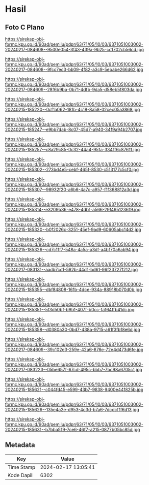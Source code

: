 # Hasil

## Foto C Plano

https://sirekap-obj-formc.kpu.go.id/90ad/pemilu/pdpr/63/71/05/10/03/6371051003002-20240217-084608--9500e054-3f43-439a-9b25-cc1702cb56cd.jpg

https://sirekap-obj-formc.kpu.go.id/90ad/pemilu/pdpr/63/71/05/10/03/6371051003002-20240217-084608--9fcc7ec3-bb09-4f82-a3c9-5ebabe266d62.jpg

https://sirekap-obj-formc.kpu.go.id/90ad/pemilu/pdpr/63/71/05/10/03/6371051003002-20240217-084609--28f6b9ba-0b71-4dfb-9da5-d58eb5f803da.jpg

https://sirekap-obj-formc.kpu.go.id/90ad/pemilu/pdpr/63/71/05/10/03/6371051003002-20240215-185220--0cf1a062-181b-4c18-8a58-02cec05a3868.jpg

https://sirekap-obj-formc.kpu.go.id/90ad/pemilu/pdpr/63/71/05/10/03/6371051003002-20240215-185247--e9bb7dab-8c07-45d7-a940-34f9a94b2707.jpg

https://sirekap-obj-formc.kpu.go.id/90ad/pemilu/pdpr/63/71/05/10/03/6371051003002-20240215-185257--c8a29c85-0c32-44a4-951a-3341f6c87611.jpg

https://sirekap-obj-formc.kpu.go.id/90ad/pemilu/pdpr/63/71/05/10/03/6371051003002-20240215-185302--273bd4e5-cebf-465f-8530-c513177c5cf0.jpg

https://sirekap-obj-formc.kpu.go.id/90ad/pemilu/pdpr/63/71/05/10/03/6371051003002-20240215-185307--98932f20-a6b6-4a7c-a957-f1f368812a3d.jpg

https://sirekap-obj-formc.kpu.go.id/90ad/pemilu/pdpr/63/71/05/10/03/6371051003002-20240215-185314--e3209b36-e478-4db1-a566-29f495123619.jpg

https://sirekap-obj-formc.kpu.go.id/90ad/pemilu/pdpr/63/71/05/10/03/6371051003002-20240215-185320--b0f2026c-3251-45ef-9ad9-60605abc14d2.jpg

https://sirekap-obj-formc.kpu.go.id/90ad/pemilu/pdpr/63/71/05/10/03/6371051003002-20240215-185326--cd7c11f7-548a-4a5a-a3df-a4bf70a6ab94.jpg

https://sirekap-obj-formc.kpu.go.id/90ad/pemilu/pdpr/63/71/05/10/03/6371051003002-20240217-083131--aadb7cc1-592b-44d1-bd61-96f23727f212.jpg

https://sirekap-obj-formc.kpu.go.id/90ad/pemilu/pdpr/63/71/05/10/03/6371051003002-20240215-185355--dbf84808-161b-4dce-934a-88918b070d0b.jpg

https://sirekap-obj-formc.kpu.go.id/90ad/pemilu/pdpr/63/71/05/10/03/6371051003002-20240215-185351--5f3d50bf-b9b1-407f-b0cc-fa164ffb41dc.jpg

https://sirekap-obj-formc.kpu.go.id/90ad/pemilu/pdpr/63/71/05/10/03/6371051003002-20240215-185358--d0380a30-0bd7-438a-9715-a61f3fb18e6d.jpg

https://sirekap-obj-formc.kpu.go.id/90ad/pemilu/pdpr/63/71/05/10/03/6371051003002-20240217-084609--39c102e3-259e-42a6-876e-72e4d473d6fe.jpg

https://sirekap-obj-formc.kpu.go.id/90ad/pemilu/pdpr/63/71/05/10/03/6371051003002-20240217-083223--05be657f-67cd-495c-bbb7-7bc98a6705c1.jpg

https://sirekap-obj-formc.kpu.go.id/90ad/pemilu/pdpr/63/71/05/10/03/6371051003002-20240215-185621--c044fd45-e599-43b7-9838-9400e441825b.jpg

https://sirekap-obj-formc.kpu.go.id/90ad/pemilu/pdpr/63/71/05/10/03/6371051003002-20240215-185626--135e4a2e-d953-4c3d-b7a6-7dcdcf1f6d13.jpg

https://sirekap-obj-formc.kpu.go.id/90ad/pemilu/pdpr/63/71/05/10/03/6371051003002-20240215-185631--b7bba519-7ce6-46f7-a215-0877b05bc85d.jpg


## Metadata

| Key        | Value               |
| ---------- | ------------------- |
| Time Stamp | 2024-02-17 13:05:41 |
| Kode Dapil | 6302                |



